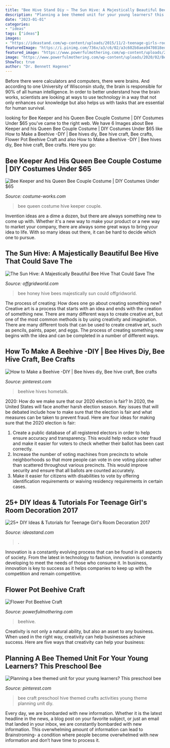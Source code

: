 ```yaml
---
title: "Bee Hive Stand Diy ~ The Sun Hive: A Majestically Beautiful Bee Hive That Could Save The"
description: "Planning a bee themed unit for your young learners? this preschool bee"
date: "2023-01-01"
categories:
- "ideas"
tags: ["ideas"]
images:
- "https://ideastand.com/wp-content/uploads/2015/11/2-teenage-girls-room-decoration.jpg"
featuredImage: "https://i.pinimg.com/736x/a3/c6/02/a3c602b8aea9470818ed49279fd7a06e.jpg"
featured_image: "https://www.powerfulmothering.com/wp-content/uploads/2020/02/Beehive.png"
image: "https://www.powerfulmothering.com/wp-content/uploads/2020/02/Beehive.png"
ShowToc: true
author: "Dr. Bennett Hagenes"
---
```



Before there were calculators and computers, there were brains. And according to one University of Wisconsin study, the brain is responsible for 90% of all human intelligence. In order to better understand how the brain works, scientists are looking at ways to use technology in a way that not only enhances our knowledge but also helps us with tasks that are essential for human survival.

	

		
looking for Bee Keeper and his Queen Bee Couple Costume | DIY Costumes Under $65 you've came to the right web. We have 6 Images about Bee Keeper and his Queen Bee Couple Costume | DIY Costumes Under $65 like How to Make a Beehive -DIY | Bee hives diy, Bee hive craft, Bee crafts, Flower Pot Beehive Craft and also How to Make a Beehive -DIY | Bee hives diy, Bee hive craft, Bee crafts. Here you go:
		
    
## Bee Keeper And His Queen Bee Couple Costume | DIY Costumes Under $65

<img loading=lazy src="https://photos.costume-works.com/full/queen_bee_in_her_hive.jpg" onerror="this.onerror=null;this.src='https://tse3.mm.bing.net/th?id=OIP.Sby2nBBx9tc_zfO-SSz-yQAAAA&amp;pid=15.1';" alt="Bee Keeper and his Queen Bee Couple Costume | DIY Costumes Under $65">

_Source: costume-works.com_

>bee queen costume hive keeper couple. 

	

Invention ideas are a dime a dozen, but there are always something new to come up with. Whether it's a new way to make your product or a new way to market your company, there are always some great ways to bring your idea to life. With so many ideas out there, it can be hard to decide which one to pursue.

    
## The Sun Hive: A Majestically Beautiful Bee Hive That Could Save The

<img loading=lazy src="http://www.offgridworld.com/wp-content/uploads/2014/11/Screen-Shot-2014-11-20-at-12.45.36-AM-1024x761.png" onerror="this.onerror=null;this.src='https://tse1.mm.bing.net/th?id=OIP.ntRDS-S6t5qS5CjRJV0f6AHaFg&amp;pid=15.1';" alt="The Sun Hive: A Majestically Beautiful Bee Hive That Could Save The">

_Source: offgridworld.com_

>bee honey hive bees majestically sun could offgridworld. 

	

The process of creating: How does one go about creating something new?
Creative art is a process that starts with an idea and ends with the creation of something new. There are many different ways to create creative art, but one of the most common methods is by using creativity and imagination. There are many different tools that can be used to create creative art, such as pencils, paints, paper, and eggs. The process of creating something new begins with the idea and can be completed in a number of different ways.

    
## How To Make A Beehive -DIY | Bee Hives Diy, Bee Hive Craft, Bee Crafts

<img loading=lazy src="https://i.pinimg.com/736x/3c/7f/38/3c7f38741c054418ab37fb86daad903f.jpg" onerror="this.onerror=null;this.src='https://tse1.mm.bing.net/th?id=OIP.ozFlr9M47JbEmpEDi7K-4gHaJ4&amp;pid=15.1';" alt="How to Make a Beehive -DIY | Bee hives diy, Bee hive craft, Bee crafts">

_Source: pinterest.com_

>beehive hives hometalk. 

	

2020: How do we make sure that our 2020 election is fair?
In 2020, the United States will face another harsh election season. Key issues that will be debated include how to make sure that the election is fair and what measures can be taken to prevent fraud. Here are four ideas for making sure that the 2020 election is fair: 
1. Create a public database of all registered electors in order to help ensure accuracy and transparency. This would help reduce voter fraud and make it easier for voters to check whether their ballot has been cast correctly. 
2. Increase the number of voting machines from precincts to whole neighborhoods so that more people can vote in one voting place rather than scattered throughout various precincts. This would improve security and ensure that all ballots are counted accurately. 
3. Make it easier for citizens with disabilities to vote by offering identification requirements or waiving residency requirements in certain cases.

    
## 25+ DIY Ideas &amp; Tutorials For Teenage Girl&#039;s Room Decoration 2017

<img loading=lazy src="https://ideastand.com/wp-content/uploads/2015/11/2-teenage-girls-room-decoration.jpg" onerror="this.onerror=null;this.src='https://tse3.mm.bing.net/th?id=OIP.zUjy5SbgPfggdrz-3MpTaAHaLH&amp;pid=15.1';" alt="25+ DIY Ideas &amp; Tutorials for Teenage Girl&#039;s Room Decoration 2017">

_Source: ideastand.com_

>. 

	

Innovation is a constantly evolving process that can be found in all aspects of society. From the latest in technology to fashion, innovation is constantly developing to meet the needs of those who consume it. In business, innovation is key to success as it helps companies to keep up with the competition and remain competitive.

    
## Flower Pot Beehive Craft

<img loading=lazy src="https://www.powerfulmothering.com/wp-content/uploads/2020/02/Beehive.png" onerror="this.onerror=null;this.src='https://tse2.mm.bing.net/th?id=OIP.M0BythvAkUKGN6f6WuyeXwHaKl&amp;pid=15.1';" alt="Flower Pot Beehive Craft">

_Source: powerfulmothering.com_

>beehive. 

	

Creativity is not only a natural ability, but also an asset to any business. When used in the right way, creativity can help businesses achieve success. Here are five ways that creativity can help your business: 

    
## Planning A Bee Themed Unit For Your Young Learners? This Preschool Bee

<img loading=lazy src="https://i.pinimg.com/736x/a3/c6/02/a3c602b8aea9470818ed49279fd7a06e.jpg" onerror="this.onerror=null;this.src='https://tse4.mm.bing.net/th?id=OIP.kLIZqJJwTYzdAb1w9vw72gHaLF&amp;pid=15.1';" alt="Planning a bee themed unit for your young learners? This preschool bee">

_Source: pinterest.com_

>bee craft preschool hive themed crafts activities young theme planning unit diy. 

	

Every day, we are bombarded with new information. Whether it is the latest headline in the news, a blog post on your favorite subject, or just an email that landed in your inbox, we are constantly bombarded with new information. This overwhelming amount of information can lead to Brainstroming- a condition where people become overwhelmed with new information and don’t have time to process it.

